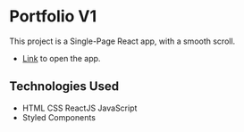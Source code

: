 # Portfolio V1

This project is a Single-Page React app, with a smooth scroll.

- [Link](https://dnocentini.github.io/portfolio-app/) to open the app.

## Technologies Used 

- HTML CSS ReactJS JavaScript
- Styled Components
